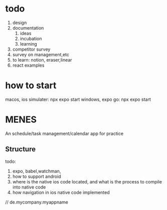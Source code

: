 # todo
1. design
2. documentation
    1. ideas
    2. incubation
    3. learning 
3. competitor survey
4. survey on management,etc
5. to learn: notion, eraser,linear
6. react examples 

# how to start
macos, ios simulater: npx expo start
windows, expo go: npx expo start

# MENES

An schedule/task management/calendar app for practice

## Structure
todo: 
1. expo, babel,watchman,
2. how to support android
3. where is the native ios code located, and what is the process to compile into native code
4. how navigation in ios native code implemented

// de.mycompany.myappname

